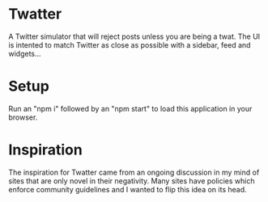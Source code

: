 # Twatter

A Twitter simulator that will reject posts unless you are being a twat. The UI is intented to match Twitter as close as possible with a sidebar, feed and widgets...

# Setup

Run an "npm i" followed by an "npm start" to load this application in your browser.

# Inspiration

The inspiration for Twatter came from an ongoing discussion in my mind of sites that are only novel in their negativity. Many sites have policies which enforce community guidelines and I wanted to flip this idea on its head.
